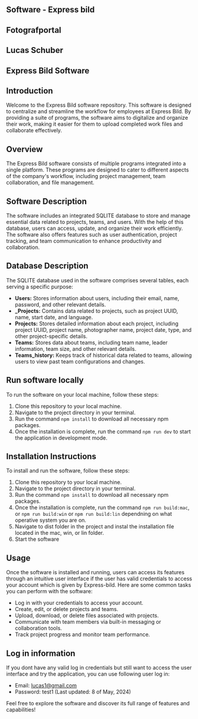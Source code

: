 
## Software - Express bild
## Fotografportal
## Lucas Schuber
## Express Bild Software

## Introduction
Welcome to the Express Bild software repository. This software is designed to centralize and streamline the workflow for employees at Express Bild. By providing a suite of programs, the software aims to digitalize and organize their work, making it easier for them to upload completed work files and collaborate effectively.

## Overview
The Express Bild software consists of multiple programs integrated into a single platform. These programs are designed to cater to different aspects of the company's workflow, including project management, team collaboration, and file management.

## Software Description
The software includes an integrated SQLITE database to store and manage essential data related to projects, teams, and users. With the help of this database, users can access, update, and organize their work efficiently. The software also offers features such as user authentication, project tracking, and team communication to enhance productivity and collaboration.

## Database Description
The SQLITE database used in the software comprises several tables, each serving a specific purpose:
- **Users:** Stores information about users, including their email, name, password, and other relevant details.
- **_Projects:** Contains data related to projects, such as project UUID, name, start date, and language.
- **Projects:** Stores detailed information about each project, including project UUID, project name, photographer name, project date, type, and other project-specific details.
- **Teams:** Stores data about teams, including team name, leader information, team size, and other relevant details.
- **Teams_history:** Keeps track of historical data related to teams, allowing users to view past team configurations and changes.

## Run software locally
To run the software on your local machine, follow these steps:
1. Clone this repository to your local machine.
2. Navigate to the project directory in your terminal.
3. Run the command `npm install` to download all necessary npm packages.
4. Once the installation is complete, run the command `npm run dev` to start the application in development mode.

## Installation Instructions
To install and run the software, follow these steps:
1. Clone this repository to your local machine.
2. Navigate to the project directory in your terminal.
3. Run the command `npm install` to download all necessary npm packages.
4. Once the installation is complete, run the command `npm run build:mac`, or `npm run build:win` or `npm run build:lin` dependning on what operative system you are on.
5. Navigate to dist folder in the project and instal the installation file located in the mac, win, or lin folder.
6. Start the software 

## Usage
Once the software is installed and running, users can access its features through an intuitive user interface if the user has valid credentials to access your account which is given by Express-bild. Here are some common tasks you can perform with the software:
- Log in with your credentials to access your account.
- Create, edit, or delete projects and teams.
- Upload, download, or delete files associated with projects.
- Communicate with team members via built-in messaging or collaboration tools.
- Track project progress and monitor team performance.

## Log in information
If you dont have any valid log in credentials but still want to access the user interface and try the application, you can use following user log in:
- Email: lucas1@gmail.com  
- Password: test1
(Last updated: 8 of May, 2024)  

Feel free to explore the software and discover its full range of features and capabilities!

